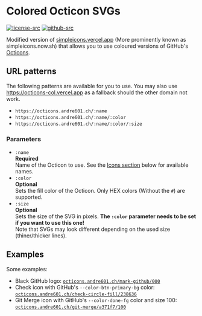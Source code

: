# Colored Octicon SVGs

[![license-src]][license-href]
[![github-src]][github-href]

Modified version of [simpleicons.vercel.app](https://simpleicons.vercel.app) (More prominently known as simpleicons.now.sh) that allows you to use coloured versions of GitHub's [Octicons](https://primer.style/octicons).

## URL patterns

The following patterns are available for you to use. You may also use https://octicons-col.vercel.app as a fallback should the other domain not work.

- `https://octicons.andre601.ch/:name`
- `https://octicons.andre601.ch/:name/:color`
- `https://octicons.andre601.ch/:name/:color/:size`

### Parameters

- `:name`  
  **Required**  
  Name of the Octicon to use. See the [Icons section](#icons) below for available names.
- `:color`  
  **Optional**  
  Sets the fill color of the Octicon. Only HEX colors (Without the `#`) are supported.
- `:size`  
  **Optional**  
  Sets the size of the SVG in pixels. **The `:color` parameter needs to be set if you want to use this one!**  
  Note that SVGs may look different depending on the used size (thiner/thicker lines).

## Examples

Some examples:

- Black GitHub logo: [`octicons.andre601.ch/mark-github/000`][mark-github-000]
- Check icon with GitHub's `--color-btn-primary-bg` color: [`octicons.andre601.ch/check-circle-fill/238636`][check-circle-fill-238636]
- Git Merge icon with GitHub's `--color-done-fg` color and size 100: [`octicons.andre601.ch/git-merge/a371f7/100`][git-merge-a371f7]

[license-src]: https://img.shields.io/badge/License-MIT-blue?style=for-the-badge
[license-href]: https://github.com/Andre601/octicons-col.vercel.app/blob/master/LICENSE
[github-src]: https://img.shields.io/badge/-Andre601%2Focticons--col.vercel.app-blue?logo=github&labelColor=777&style=for-the-badge
[github-href]: https://github.com/Andre601/octicons-col.vercel.app

[mark-github-000]: https://octicons.andre601.ch/mark-github/000
[check-circle-fill-238636]: https://octicons.andre601.ch/check-circle-fill/238636
[git-merge-a371f7]: https://octicons.andre601.ch/git-merge/a371f7/100
